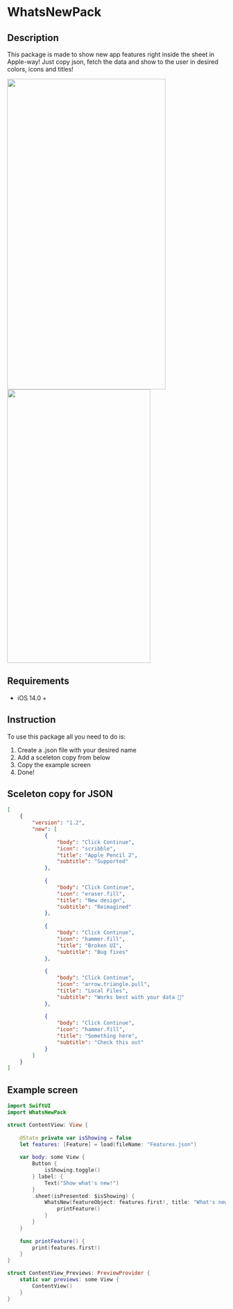 # WhatsNewPack

## Description
This package is made to show new app features right inside the sheet in Apple-way!
Just copy json, fetch the data and show to the user in desired colors, icons and titles!

<img src="https://user-images.githubusercontent.com/56929597/265215838-a97fc943-de01-4c19-a724-956d98ca576b.png" 
     width="365" height="715">
     <img src="https://user-images.githubusercontent.com/56929597/265252639-2f363ed4-657a-4212-9ca6-77feb8623888.png" 
     width="330" height="630">

## Requirements
 - iOS 14.0 +


## Instruction
To use this package all you need to do is:
 1. Create a .json file with your desired name
 2. Add a sceleton copy from below
 3. Copy the example screen
 4. Done!



## Sceleton copy for JSON
```json
[
    {
        "version": "1.2",
        "new": [
            {
                "body": "Click Continue",
                "icon": "scribble",
                "title": "Apple Pencil 2",
                "subtitle": "Supported"
            },
     
            {
                "body": "Click Continue",
                "icon": "eraser.fill",
                "title": "New design",
                "subtitle": "Reimagined"
            },
            
            {
                "body": "Click Continue",
                "icon": "hammer.fill",
                "title": "Broken UI",
                "subtitle": "Bug fixes"
            },
            
            {
                "body": "Click Continue",
                "icon": "arrow.triangle.pull",
                "title": "Local Files",
                "subtitle": "Works best with your data 🥳"
            },
            
            {
                "body": "Click Continue",
                "icon": "hammer.fill",
                "title": "Something here",
                "subtitle": "Check this out"
            }
        ]
    }
]
```

## Example screen

```swift
import SwiftUI
import WhatsNewPack

struct ContentView: View {
    
    @State private var isShowing = false
    let features: [Feature] = load(fileName: "Features.json")
    
    var body: some View {
        Button {
            isShowing.toggle()
        } label: {
            Text("Show what's new!")
        }
        .sheet(isPresented: $isShowing) {
            WhatsNew(featureObject: features.first!, title: "What's new?", color: .purple, buttonTitle: "Continue", buttonColor: .blue, buttonCornerRadius: 20) {
                printFeature()
            }
        }
    }
    
    func printFeature() {
        print(features.first!)
    }
}

struct ContentView_Previews: PreviewProvider {
    static var previews: some View {
        ContentView()
    }
}
```
